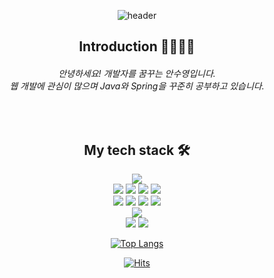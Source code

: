 <div align=center>
  
![header](https://capsule-render.vercel.app/api?type=Waving&color=auto&height=170&section=header&text=Hello,%20I'm%20SuYoung!&fontSize=40&animation=twinkling)
<h2><bold> Introduction 👋🙋🏻‍♀️ </bold></h2>
<h6> 안녕하세요! 개발자를 꿈꾸는 안수영입니다.<br />   
  웹 개발에 관심이 많으며 Java와 Spring을 꾸준히 공부하고 있습니다.</h6>
<br /> 
<h2><bold> My tech stack 🛠️ </bold></h2>

<img src="https://img.shields.io/badge/Java-3776AB?style=flat-square&&logo=java&logoColor=white"><br />
<img src="https://img.shields.io/badge/Html-E34F26?style=flat-square&logo=Html5&logoColor=white"/>
<img src="https://img.shields.io/badge/Css-1572B6?style=flat-square&logo=CSS3&logoColor=white"/>
<img src="https://img.shields.io/badge/javascript-F7DF1E?style=flat-square&logo=javascript&logoColor=white"/>
<img src="https://img.shields.io/badge/jquery-0769AD?style=flat-square&logo=jquery&logoColor=white"/><br />
<img src="https://img.shields.io/badge/oracle-F80000?style=flat-square&logo=oracle&logoColor=white"/>
<img src="https://img.shields.io/badge/spring-6DB33F?style=flat-square&logo=spring&logoColor=white"/>
<img src="https://img.shields.io/badge/springboot-6DB33F?style=flat-square&logo=springboot&logoColor=white"/>
<img src="https://img.shields.io/badge/bootstrap-7952B3?style=flat-square&logo=bootstrap&logoColor=white"/><br />
<img src="https://img.shields.io/badge/apachetomcat-F8DC75?style=flat-square&logo=apachetomcat&logoColor=black"/><br />
<img src="https://img.shields.io/badge/github-181717?style=flat-square&logo=github&logoColor=white"/>
<img src="https://img.shields.io/badge/git-F05032?style=flat-square&logo=git&logoColor=white"/>


[![Top Langs](https://github-readme-stats.vercel.app/api/top-langs/?username=suy0ung&layout=compact)](https://github.com/suy0ung/github-readme-stats)

[![Hits](https://hits.seeyoufarm.com/api/count/incr/badge.svg?url=https%3A%2F%2Fgithub.com%2Fsuy0ung%2F&count_bg=%23E7D0ED&title_bg=%23F8C2C2&icon=github.svg&icon_color=%23FFFFFF&title=Github&edge_flat=false)](https://hits.seeyoufarm.com)


</div>
